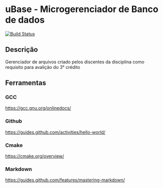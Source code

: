 uBase - Microgerenciador de Banco de dados
==========================================

[![Build Status](https://travis-ci.org/uesc-ori/uBase.svg?branch=master)](https://travis-ci.org/uesc-ori/uBase)

Descrição
---------
Gerenciador de arquivos criado pelos discentes da disciplina como requisito para avalição do 3° crédito

Ferramentas
-----------

### GCC
https://gcc.gnu.org/onlinedocs/

### Github
https://guides.github.com/activities/hello-world/

### Cmake
https://cmake.org/overview/

### Markdown
https://guides.github.com/features/mastering-markdown/

